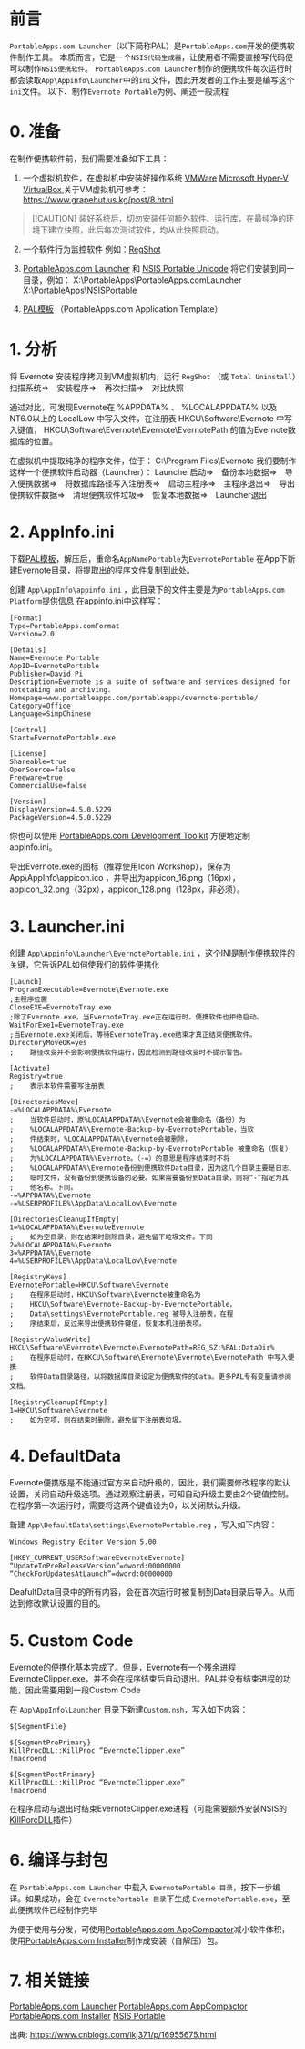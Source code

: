 # 前言
`PortableApps.com Launcher`（以下简称PAL）是`PortableApps.com`开发的便携软件制作工具。
本质而言，它是一个`NSIS代码生成器`，让使用者不需要直接写代码便可以制作`NSIS便携软件`。
`PortableApps.com Launcher`制作的便携软件每次运行时都会读取`App\Appinfo\Launcher`中的`ini`文件，因此开发者的工作主要是编写这个`ini`文件。
以下、制作`Evernote Portable`为例、阐述一般流程

# 0. 准备
在制作便携软件前，我们需要准备如下工具：

1. 一个虚拟机软件，在虚拟机中安装好操作系统
[VMWare](https://www.vmware.com/products/desktop-hypervisor/workstation-and-fusion)
[Microsoft Hyper-V](https://learn.microsoft.com/zh-cn/virtualization)
[VirtualBox ](https://www.virtualbox.org)
关于VM虚拟机可参考：https://www.grapehut.us.kg/post/8.html

>  [!CAUTION]
> 装好系统后，切勿安装任何额外软件、运行库，在最纯净的环境下建立快照，此后每次测试软件，均从此快照启动。

2. 一个软件行为监控软件
例如：[RegShot ](http://portableapps.com/apps/utilities/regshot_portable)

3. [PortableApps.com Launcher](http://portableapps.com/apps/development/portableapps.com_launcher) 和 [NSIS Portable Unicode](http://portableapps.com/apps/development/nsis_portable)
将它们安装到同一目录，例如：
X:\PortableApps\PortableApps.comLauncher
X:\PortableApps\NSISPortable

4. [PAL模板](http://portableapps.com/development) （PortableApps.com Application Template）



# 1. 分析
将 Evernote 安装程序拷贝到VM虚拟机内，运行 `RegShot` （或 `Total Uninstall`）扫描系统⇒　安装程序⇒　再次扫描⇒　对比快照

通过对比，可发现Evernote在  %APPDATA%  、  %LOCALAPPDATA%  以及NT6.0以上的 LocalLow 中写入文件，在注册表 HKCU\Software\Evernote 中写入键值， HKCU\Software\Evernote\Evernote\EvernotePath 的值为Evernote数据库的位置。

在虚拟机中提取纯净的程序文件，位于： C:\Program Files\Evernote 
我们要制作这样一个便携软件启动器（Launcher）：
Launcher启动⇒　备份本地数据⇒　导入便携数据⇒　将数据库路径写入注册表⇒　启动主程序⇒　主程序退出⇒　导出便携软件数据⇒　清理便携软件垃圾⇒　恢复本地数据⇒　Launcher退出

 
# 2. AppInfo.ini
下载[PAL模板](http://portableapps.com/development)，解压后，重命名`AppNamePortable`为`EvernotePortable`
在App下新建Evernote目录，将提取出的程序文件复制到此处。

创建 `App\AppInfo\appinfo.ini` ，此目录下的文件主要是为`PortableApps.com Platform`提供信息
在appinfo.ini中这样写：
```
[Format]
Type=PortableApps.comFormat
Version=2.0
 
[Details]
Name=Evernote Portable
AppID=EvernotePortable
Publisher=David Pi
Description=Evernote is a suite of software and services designed for notetaking and archiving.
Homepage=www.portableappc.com/portableapps/evernote-portable/
Category=Office
Language=SimpChinese
 
[Control]
Start=EvernotePortable.exe
 
[License]
Shareable=true
OpenSource=false
Freeware=true
CommercialUse=false
 
[Version]
DisplayVersion=4.5.0.5229
PackageVersion=4.5.0.5229
```
你也可以使用 [PortableApps.com Development Toolkit](http://portableapps.com/node/27502) 方便地定制appinfo.ini。

导出Evernote.exe的图标（推荐使用Icon Workshop），保存为 App\AppInfo\appicon.ico ，并导出为appicon_16.png（16px），appicon_32.png（32px），appicon_128.png（128px，非必须）。

 
# 3. Launcher.ini
创建 `App\Appinfo\Launcher\EvernotePortable.ini` ，这个INI是制作便携软件的关键，它告诉PAL如何使我们的软件便携化

``` 
[Launch]
ProgramExecutable=Evernote\Evernote.exe    
;主程序位置
CloseEXE=EvernoteTray.exe    
;除了Evernote.exe，当EvernoteTray.exe正在运行时，便携软件也拒绝启动。
WaitForExe1=EvernoteTray.exe    
;当Evernote.exe关闭后，等待EvernoteTray.exe结束才真正结束便携软件。
DirectoryMoveOK=yes    
;    路径改变并不会影响便携软件运行，因此检测到路径改变时不提示警告。
 
[Activate]
Registry=true
;    表示本软件需要写注册表
 
[DirectoriesMove]
-=%LOCALAPPDATA%\Evernote   
;    当软件启动时，原%LOCALAPPDATA%\Evernote会被重命名（备份）为
;    %LOCALAPPDATA%\Evernote-Backup-by-EvernotePortable，当软
;    件结束时，%LOCALAPPDATA%\Evernote会被删除，
;    %LOCALAPPDATA%\Evernote-Backup-by-EvernotePortable 被重命名（恢复）
;    为%LOCALAPPDATA%\Evernote。（-=）的意思是程序结束时不将
;    %LOCALAPPDATA%\Evernote备份到便携软件Data目录，因为这几个目录主要是日志、
;    临时文件，没有备份到便携设备的必要。如果需要备份到Data目录，则将“-”指定为其
;    他名称。下同。
-=%APPDATA%\Evernote
-=%USERPROFILE%\AppData\LocalLow\Evernote
 
[DirectoriesCleanupIfEmpty]
1=%LOCALAPPDATA%\EvernoteEvernote   
;    如为空目录，则在结束时删除目录，避免留下垃圾文件。下同
2=%LOCALAPPDATA%\Evernote
3=%APPDATA%\Evernote
4=%USERPROFILE%\AppData\LocalLow\Evernote
 
[RegistryKeys]
EvernotePortable=HKCU\Software\Evernote   
;    在程序启动时，HKCU\Software\Evernote被重命名为
;    HKCU\Software\Evernote-Backup-by-EvernotePortable，
;    Data\settings\EvernotePortable.reg 被导入注册表，在程
;    序结束后，反过来导出便携软件键值，恢复本机注册表项。
 
[RegistryValueWrite]
HKCU\Software\Evernote\Evernote\EvernotePath=REG_SZ:%PAL:DataDir%  
;    在程序启动时，在HKCU\Software\Evernote\Evernote\EvernotePath 中写入便携
;    软件Data目录路径，以将数据库目录设定为便携软件的Data。更多PAL专有变量请参阅文档。
 
[RegistryCleanupIfEmpty]
1=HKCU\Software\Evernote   
;    如为空项，则在结束时删除，避免留下注册表垃圾。
```


# 4. DefaultData
Evernote便携版是不能通过官方来自动升级的，因此，我们需要修改程序的默认设置，关闭自动升级选项。通过观察注册表，可知自动升级主要由2个键值控制。在程序第一次运行时，需要将这两个键值设为0，以关闭默认升级。

新建 `App\DefaultData\settings\EvernotePortable.reg` ，写入如下内容：
```
Windows Registry Editor Version 5.00
 
[HKEY_CURRENT_USERSoftwareEvernoteEvernote]
“UpdateToPreReleaseVersion”=dword:00000000
“CheckForUpdatesAtLaunch”=dword:00000000
```
DeafultData目录中的所有内容，会在首次运行时被复制到Data目录后导入。从而达到修改默认设置的目的。

 
# 5. Custom Code
Evernote的便携化基本完成了。但是，Evernote有一个残余进程EvernoteClipper.exe，并不会在程序结束后自动退出。PAL并没有结束进程的功能，因此需要用到一段Custom Code

在 `App\AppInfo\Launcher` 目录下新建`Custom.nsh`，写入如下内容： 
```
${SegmentFile}
 
${SegmentPrePrimary}
KillProcDLL::KillProc “EvernoteClipper.exe”
!macroend
 
${SegmentPostPrimary}
KillProcDLL::KillProc “EvernoteClipper.exe”
!macroend
```
在程序启动与退出时结束EvernoteClipper.exe进程（可能需要额外安装NSIS的[KillPorcDLL](http://nsis.sourceforge.net/KillProcDLL_plug-in)插件）

 
# 6. 编译与封包
在 `PortableApps.com Launcher` 中载入 `EvernotePortable 目录`，按下一步编译。如果成功，会在 `EvernotePortable 目录`下生成 `EvernotePortable.exe`，至此便携软件已经制作完毕

为便于使用与分发，可使用[PortableApps.com AppCompactor](http://portableapps.com/apps/utilities/portableapps.com_appcompactor)减小软件体积，
使用[PortableApps.com Installer](http://portableapps.com/apps/development/portableapps.com_installer)制作成安装（自解压）包。

# 7. 相关链接
[PortableApps.com Launcher](http://portableapps.com/apps/development/portableapps.com_launcher)
[PortableApps.com AppCompactor](http://portableapps.com/apps/utilities/portableapps.com_appcompactor)
[PortableApps.com Installer](http://portableapps.com/apps/development/portableapps.com_installer)
[NSIS Portable](http://portableapps.com/apps/development/nsis_portable)


出典:
https://www.cnblogs.com/lkj371/p/16955675.html